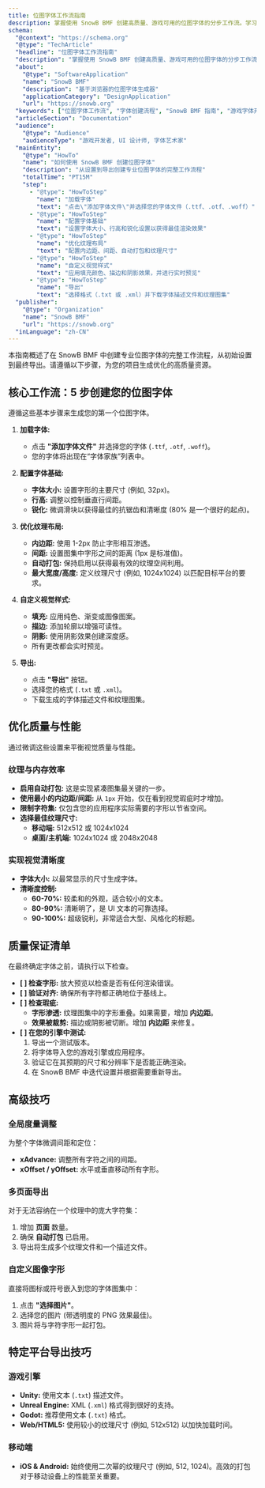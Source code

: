 ```yaml
---
title: 位图字体工作流指南
description: 掌握使用 SnowB BMF 创建高质量、游戏可用的位图字体的分步工作流。学习如何高效地配置、设计和导出字体。
schema:
  "@context": "https://schema.org"
  "@type": "TechArticle"
  "headline": "位图字体工作流指南"
  "description": "掌握使用 SnowB BMF 创建高质量、游戏可用的位图字体的分步工作流。学习如何高效地配置、设计和导出字体。"
  "about":
    "@type": "SoftwareApplication"
    "name": "SnowB BMF"
    "description": "基于浏览器的位图字体生成器"
    "applicationCategory": "DesignApplication"
    "url": "https://snowb.org"
  "keywords": ["位图字体工作流", "字体创建流程", "SnowB BMF 指南", "游戏字体开发", "纹理图集创建", "字体导出教程"]
  "articleSection": "Documentation"
  "audience":
    "@type": "Audience"
    "audienceType": "游戏开发者, UI 设计师, 字体艺术家"
  "mainEntity":
    "@type": "HowTo"
    "name": "如何使用 SnowB BMF 创建位图字体"
    "description": "从设置到导出创建专业位图字体的完整工作流程"
    "totalTime": "PT15M"
    "step":
      - "@type": "HowToStep"
        "name": "加载字体"
        "text": "点击\"添加字体文件\"并选择您的字体文件（.ttf、.otf、.woff）"
      - "@type": "HowToStep"
        "name": "配置字体基础"
        "text": "设置字体大小、行高和锐化设置以获得最佳渲染效果"
      - "@type": "HowToStep"
        "name": "优化纹理布局"
        "text": "配置内边距、间距、自动打包和纹理尺寸"
      - "@type": "HowToStep"
        "name": "自定义视觉样式"
        "text": "应用填充颜色、描边和阴影效果，并进行实时预览"
      - "@type": "HowToStep"
        "name": "导出"
        "text": "选择格式（.txt 或 .xml）并下载字体描述文件和纹理图集"
  "publisher":
    "@type": "Organization"
    "name": "SnowB BMF"
    "url": "https://snowb.org"
  "inLanguage": "zh-CN"
---
```


本指南概述了在 SnowB BMF 中创建专业位图字体的完整工作流程，从初始设置到最终导出。请遵循以下步骤，为您的项目生成优化的高质量资源。

## 核心工作流：5 步创建您的位图字体

遵循这些基本步骤来生成您的第一个位图字体。

1.  **加载字体:**
    - 点击 **"添加字体文件"** 并选择您的字体 (`.ttf`, `.otf`, `.woff`)。
    - 您的字体将出现在“字体家族”列表中。

2.  **配置字体基础:**
    - **字体大小:** 设置字形的主要尺寸 (例如, 32px)。
    - **行高:** 调整以控制垂直行间距。
    - **锐化:** 微调滑块以获得最佳的抗锯齿和清晰度 (80% 是一个很好的起点)。

3.  **优化纹理布局:**
    - **内边距:** 使用 1-2px 防止字形相互渗透。
    - **间距:** 设置图集中字形之间的距离 (1px 是标准值)。
    - **自动打包:** 保持启用以获得最有效的纹理空间利用。
    - **最大宽度/高度:** 定义纹理尺寸 (例如, 1024x1024) 以匹配目标平台的要求。

4.  **自定义视觉样式:**
    - **填充:** 应用纯色、渐变或图像图案。
    - **描边:** 添加轮廓以增强可读性。
    - **阴影:** 使用阴影效果创建深度感。
    - 所有更改都会实时预览。

5.  **导出:**
    - 点击 **"导出"** 按钮。
    - 选择您的格式 (`.txt` 或 `.xml`)。
    - 下载生成的字体描述文件和纹理图集。

## 优化质量与性能

通过微调这些设置来平衡视觉质量与性能。

### 纹理与内存效率
- **启用自动打包:** 这是实现紧凑图集最关键的一步。
- **使用最小的内边距/间距:** 从 `1px` 开始，仅在看到视觉瑕疵时才增加。
- **限制字符集:** 仅包含您的应用程序实际需要的字形以节省空间。
- **选择最佳纹理尺寸:**
  - **移动端:** 512x512 或 1024x1024
  - **桌面/主机端:** 1024x1024 或 2048x2048

### 实现视觉清晰度
- **字体大小:** 以最常显示的尺寸生成字体。
- **清晰度控制:**
  - **60-70%:** 较柔和的外观，适合较小的文本。
  - **80-90%:** 清晰明了，是 UI 文本的可靠选择。
  - **90-100%:** 超级锐利，非常适合大型、风格化的标题。

## 质量保证清单

在最终确定字体之前，请执行以下检查。

- **[ ] 检查字形:** 放大预览以检查是否有任何渲染错误。
- **[ ] 验证对齐:** 确保所有字符都正确地位于基线上。
- **[ ] 检查瑕疵:**
    - **字形渗透:** 纹理图集中的字形重叠。如果需要，增加 **内边距**。
    - **效果被裁剪:** 描边或阴影被切断。增加 **内边距** 来修复。
- **[ ] 在您的引擎中测试:**
    1. 导出一个测试版本。
    2. 将字体导入您的游戏引擎或应用程序。
    3. 验证它在其预期的尺寸和分辨率下是否能正确渲染。
    4. 在 SnowB BMF 中迭代设置并根据需要重新导出。

## 高级技巧

### 全局度量调整
为整个字体微调间距和定位：
- **xAdvance:** 调整所有字符之间的间距。
- **xOffset / yOffset:** 水平或垂直移动所有字形。

### 多页面导出
对于无法容纳在一个纹理中的庞大字符集：
1. 增加 **页面** 数量。
2. 确保 **自动打包** 已启用。
3. 导出将生成多个纹理文件和一个描述文件。

### 自定义图像字形
直接将图标或符号嵌入到您的字体图集中：
1. 点击 **"选择图片"**。
2. 选择您的图片 (带透明度的 PNG 效果最佳)。
3. 图片将与字符字形一起打包。

## 特定平台导出技巧

### 游戏引擎
- **Unity:** 使用文本 (`.txt`) 描述文件。
- **Unreal Engine:** XML (`.xml`) 格式得到很好的支持。
- **Godot:** 推荐使用文本 (`.txt`) 格式。
- **Web/HTML5:** 使用较小的纹理尺寸 (例如, 512x512) 以加快加载时间。

### 移动端
- **iOS & Android:** 始终使用二次幂的纹理尺寸 (例如, 512, 1024)。高效的打包对于移动设备上的性能至关重要。
